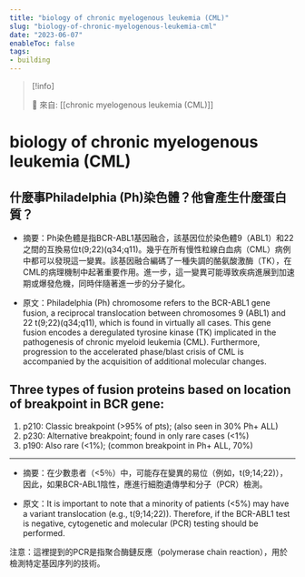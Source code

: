 ```yaml
---
title: "biology of chronic myelogenous leukemia (CML)"
slug: "biology-of-chronic-myelogenous-leukemia-cml"
date: "2023-06-07"
enableToc: false
tags:
- building
---
```


> [!info]
>
> 🌱 來自: [[chronic myelogenous leukemia (CML)]]

# biology of chronic myelogenous leukemia (CML)
## 什麼事Philadelphia (Ph)染色體？他會產生什麼蛋白質？

- 摘要：Ph染色體是指BCR-ABL1基因融合，該基因位於染色體9（ABL1）和22之間的互換易位t(9;22)(q34;q11)。幾乎在所有慢性粒線白血病（CML）病例中都可以發現這一變異。該基因融合編碼了一種失調的酪氨酸激酶（TK），在CML的病理機制中起著重要作用。進一步，這一變異可能導致疾病進展到加速期或爆發危機，同時伴隨著進一步的分子變化。

- 原文：Philadelphia (Ph) chromosome refers to the BCR-ABL1 gene fusion, a reciprocal translocation between chromosomes 9 (ABL1) and 22 t(9;22)(q34;q11), which is found in virtually all cases. This gene fusion encodes a deregulated tyrosine kinase (TK) implicated in the pathogenesis of chronic myeloid leukemia (CML). Furthermore, progression to the accelerated phase/blast crisis of CML is accompanied by the acquisition of additional molecular changes.

## Three types of fusion proteins based on location of breakpoint in BCR gene:
1. p210: Classic breakpoint (>95% of pts); (also seen in 30% Ph+ ALL)
2. p230: Alternative breakpoint; found in only rare cases (<1%)
3. p190: Also rare (<1%); (common breakpoint in Ph+ ALL, 70%)

---

- 摘要：在少數患者（<5％）中，可能存在變異的易位（例如，t(9;14;22)），因此，如果BCR-ABL1陰性，應進行細胞遺傳學和分子（PCR）檢測。

- 原文：It is important to note that a minority of patients (<5%) may have a variant translocation (e.g., t(9;14;22)). Therefore, if the BCR-ABL1 test is negative, cytogenetic and molecular (PCR) testing should be performed.

注意：這裡提到的PCR是指聚合酶鏈反應（polymerase chain reaction），用於檢測特定基因序列的技術。
